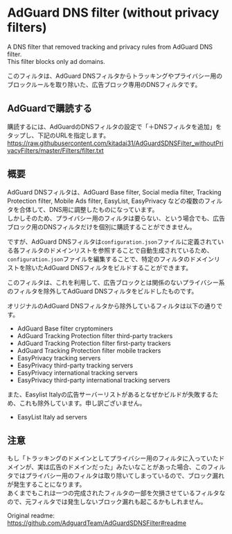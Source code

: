 # AdGuard DNS filter (without privacy filters)
A DNS filter that removed tracking and privacy rules from AdGuard DNS filter.  
This filter blocks only ad domains.

このフィルタは、AdGuard DNSフィルタからトラッキングやプライバシー用のブロックルールを取り除いた、広告ブロック専用のDNSフィルタです。  

## AdGuardで購読する
購読するには、AdGuardのDNSフィルタの設定で「＋DNSフィルタを追加」をタップし、下記のURLを指定します。  
https://raw.githubusercontent.com/kitadai31/AdGuardSDNSFilter_withoutPrivacyFilters/master/Filters/filter.txt

## 概要
AdGuard DNSフィルタは、AdGuard Base filter, Social media filter, Tracking Protection filter, Mobile Ads filter, EasyList, EasyPrivacy などの複数のフィルタを合体して、DNS用に調整したものになっています。  
しかしそのため、プライバシー用のフィルタは要らない、という場合でも、広告ブロック用のDNSフィルタだけを個別に購読することができません。

ですが、AdGuard DNSフィルタは`configuration.json`ファイルに定義されている各フィルタのドメインリストを参照することで自動生成されているため、`configuration.json`ファイルを編集することで、特定のフィルタのドメインリストを除いたAdGuard DNSフィルタをビルドすることができます。  

このフィルタは、これを利用して、広告ブロックとは関係のないプライバシー系のフィルタを除外してAdGuard DNSフィルタをビルドしたものです。

オリジナルのAdGuard DNSフィルタから除外しているフィルタは以下の通りです。
* AdGuard Base filter cryptominers
* AdGuard Tracking Protection filter third-party trackers
* AdGuard Tracking Protection filter first-party trackers
* AdGuard Tracking Protection filter mobile trackers
* EasyPrivacy tracking servers
* EasyPrivacy third-party tracking servers
* EasyPrivacy international tracking servers
* EasyPrivacy third-party international tracking servers

また、Easylist Italyの広告サーバーリストがあるとなぜかビルドが失敗するため、これも除外しています。申し訳ございません。
* EasyList Italy ad servers

## 注意
もし「トラッキングのドメインとしてプライバシー用のフィルタに入っていたドメインが、実は広告のドメインだった」みたいなことがあった場合、このフィルタではプライバシー用のフィルタは取り除いてしまっているので、ブロック漏れが発生することになります。  
あくまでもこれは一つの完成されたフィルタの一部を欠損させているフィルタなので、元フィルタでは発生しないブロック漏れも起こるかもしれません。

Original readme:
https://github.com/AdguardTeam/AdGuardSDNSFilter#readme
